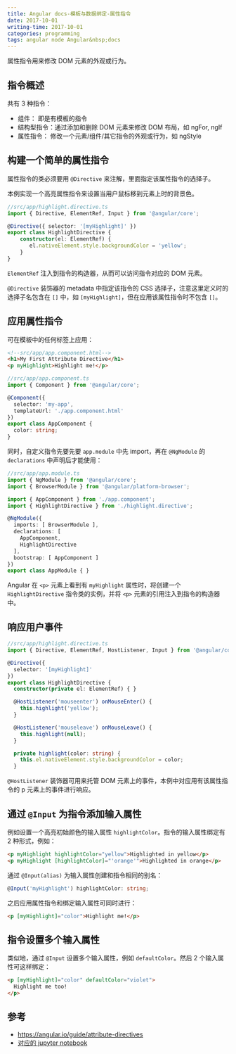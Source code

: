 ```yaml
---
title: Angular docs-模板与数据绑定-属性指令
date: 2017-10-01
writing-time: 2017-10-01
categories: programming
tags: angular node Angular&nbsp;docs
---
```


属性指令用来修改 DOM 元素的外观或行为。

## 指令概述

共有 3 种指令：

+ 组件： 即是有模板的指令
+ 结构型指令：通过添加和删除 DOM 元素来修改 DOM 布局，如 ngFor, ngIf
+ 属性指令： 修改一个元素/组件/其它指令的外观或行为，如 ngStyle


## 构建一个简单的属性指令

属性指令的类必须要用 `@Directive` 来注解，里面指定该属性指令的选择子。

本例实现一个高亮属性指令来设置当用户鼠标移到元素上时的背景色。

```typescript
//src/app/highlight.directive.ts
import { Directive, ElementRef, Input } from '@angular/core';

@Directive({ selector: '[myHighlight]' })
export class HighlightDirective {
    constructor(el: ElementRef) {
       el.nativeElement.style.backgroundColor = 'yellow';
    }
}
```

`ElementRef` 注入到指令的构造器，从而可以访问指令对应的 DOM 元素。

`@Directive` 装饰器的 metadata 中指定该指令的 CSS 选择子，注意这里定义时的选择子名包含在 `[]` 中，如 `[myHighlight]`，但在应用该属性指令时不包含 `[]`。


## 应用属性指令

可在模板中的任何标签上应用：

```html
<!--src/app/app.component.html-->
<h1>My First Attribute Directive</h1>
<p myHighlight>Highlight me!</p>
```

```typescript
//src/app/app.component.ts
import { Component } from '@angular/core';

@Component({
  selector: 'my-app',
  templateUrl: './app.component.html'
})
export class AppComponent {
  color: string;
}
```

同时，自定义指令先要先要 `app.module` 中先 import，再在 `@NgModule` 的 `declarations` 中声明后才能使用：

```typescript
//src/app/app.module.ts
import { NgModule } from '@angular/core';
import { BrowserModule } from '@angular/platform-browser';

import { AppComponent } from './app.component';
import { HighlightDirective } from './highlight.directive';

@NgModule({
  imports: [ BrowserModule ],
  declarations: [
    AppComponent,
    HighlightDirective
  ],
  bootstrap: [ AppComponent ]
})
export class AppModule { }
```

Angular 在 `<p>` 元素上看到有 `myHighlight` 属性时，将创建一个 `HighlightDirective` 指令类的实例，并将 `<p>` 元素的引用注入到指令的构造器中。


## 响应用户事件

```typescript
//src/app/highlight.directive.ts
import { Directive, ElementRef, HostListener, Input } from '@angular/core';

@Directive({
  selector: '[myHighlight]'
})
export class HighlightDirective {
  constructor(private el: ElementRef) { }

  @HostListener('mouseenter') onMouseEnter() {
    this.highlight('yellow');
  }

  @HostListener('mouseleave') onMouseLeave() {
    this.highlight(null);
  }

  private highlight(color: string) {
    this.el.nativeElement.style.backgroundColor = color;
  }
```

`@HostListener` 装饰器可用来托管 DOM 元素上的事件，本例中对应用有该属性指令的 p 元素上的事件进行响应。


## 通过 `@Input` 为指令添加输入属性

例如设置一个高亮初始颜色的输入属性 `highlightColor`。指令的输入属性绑定有 2 种形式，例如：

```html
<p myHighlight highlightColor="yellow">Highlighted in yellow</p>
<p myHighlight [highlightColor]="'orange'">Highlighted in orange</p>
```

通过 `@Input(alias)` 为输入属性创建和指令相同的别名：

```typescript
@Input('myHighlight') highlightColor: string;
```

之后应用属性指令和绑定输入属性可同时进行：

```html
<p [myHighlight]="color">Highlight me!</p>
```

## 指令设置多个输入属性

类似地，通过 `@Input` 设置多个输入属性，例如 `defaultColor`。然后 2 个输入属性可这样绑定：

```html
<p [myHighlight]="color" defaultColor="violet">
  Highlight me too!
</p>
```

## 参考

+ https://angular.io/guide/attribute-directives
+ [对应的 jupyter notebook](https://github.com/haiiiiiyun/angular-docs-notebook/blob/master/template_data_binding_attribute_directives.ipynb)
